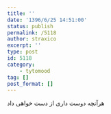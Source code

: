 ```yaml
---
title: ''
date: '1396/6/25 14:51:00'
status: publish
permalink: /5118
author: straxico
excerpt: ''
type: post
id: 5118
category:
    - tytomood
tag: []
post_format: []
---
```

هرآنچه دوست داری از دست خواهی داد